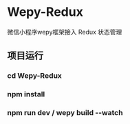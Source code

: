 ﻿# Wepy-Redux
微信小程序wepy框架接入 Redux 状态管理

## 项目运行

###   cd Wepy-Redux

###   npm install

###   npm run dev / wepy build --watch